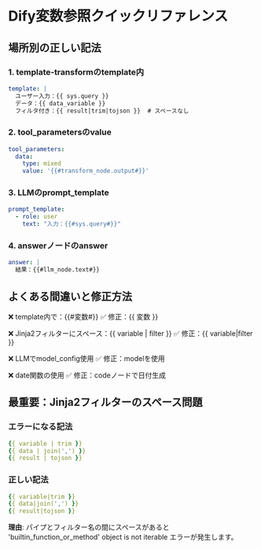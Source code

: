 # Dify変数参照クイックリファレンス

## 場所別の正しい記法

### 1. template-transformのtemplate内
```yaml
template: |
  ユーザー入力：{{ sys.query }}
  データ：{{ data_variable }}
  フィルタ付き：{{ result|trim|tojson }}  # スペースなし
```

### 2. tool_parametersのvalue
```yaml
tool_parameters:
  data:
    type: mixed
    value: '{{#transform_node.output#}}'
```

### 3. LLMのprompt_template
```yaml
prompt_template:
  - role: user
    text: "入力：{{#sys.query#}}"
```

### 4. answerノードのanswer
```yaml
answer: |
  結果：{{#llm_node.text#}}
```

## よくある間違いと修正方法

❌ template内で：{{#変数#}}
✅ 修正：{{ 変数 }}

❌ Jinja2フィルターにスペース：{{ variable | filter }}
✅ 修正：{{ variable|filter }}

❌ LLMでmodel_config使用
✅ 修正：modelを使用

❌ date関数の使用
✅ 修正：codeノードで日付生成

## 最重要：Jinja2フィルターのスペース問題

### エラーになる記法
```yaml
{{ variable | trim }}
{{ data | join(',') }}
{{ result | tojson }}
```

### 正しい記法
```yaml
{{ variable|trim }}
{{ data|join(',') }}
{{ result|tojson }}
```

**理由**: パイプとフィルター名の間にスペースがあると 'builtin_function_or_method' object is not iterable エラーが発生します。